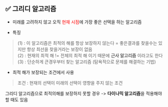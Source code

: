 ## ✅ 그리디 알고리즘
* 미래를 고려하지 않고 오직 <span style="color:red">현재 시점</span>에 가장 좋은 선택을 하는 알고리즘 

* 특징
> (1) : 이 알고리즘은 최적의 해를 항상 보장하지 않는다 = 좋은결과를 찾을수는 있지만 항상 최선을 찾을거라는 보장이 없음<br>
(2) : 현재의 최적 해 != 전체의 최적 해 이기 때문에 **근사 알고리즘** 이라고도 한다<br>
(3) : 단순하게 큰경우부터 찾는 알고리즘 (탐욕적으로 문제를 해결하는 기법)  

* 최적 해가 보장되는 조건에서 사용
> 조건 : 현재의 선택이 미래의 선택이 영향을 주지 않는 조건

그리디 알고리즘으로 최적의해를 보장하지 못할 경우
-> **다이나믹 알고리즘**을 적용해야 할 때도 있음



